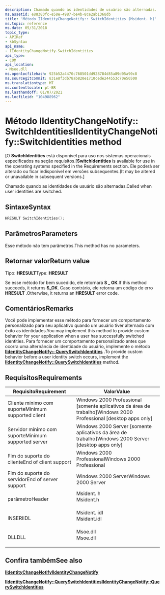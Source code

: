 ```yaml
---
description: Chamado quando as identidades de usuário são alternadas.
ms.assetid: e88383fc-e58e-4987-be4b-8ce2ab1368db
title: 'Método IIdentityChangeNotify:: SwitchIdentities (Msident. h)'
ms.topic: reference
ms.date: 05/31/2018
topic_type:
- APIRef
- kbSyntax
api_name:
- IIdentityChangeNotify.SwitchIdentities
api_type:
- COM
api_location:
- Msoe.dll
ms.openlocfilehash: 925b52a4470c768501dd928784d85a89d05a90c8
ms.sourcegitcommit: 831e8f3db78ab820e1710cede244553c70e50500
ms.translationtype: MT
ms.contentlocale: pt-BR
ms.lasthandoff: 01/07/2021
ms.locfileid: "104988962"
---
```

# <a name="iidentitychangenotifyswitchidentities-method"></a><span data-ttu-id="58d54-103">Método IIdentityChangeNotify:: SwitchIdentities</span><span class="sxs-lookup"><span data-stu-id="58d54-103">IIdentityChangeNotify::SwitchIdentities method</span></span>

<span data-ttu-id="58d54-104">\[O **SwitchIdentities** está disponível para uso nos sistemas operacionais especificados na seção requisitos.</span><span class="sxs-lookup"><span data-stu-id="58d54-104">\[**SwitchIdentities** is available for use in the operating systems specified in the Requirements section.</span></span> <span data-ttu-id="58d54-105">Ele poderá ser alterado ou ficar indisponível em versões subsequentes.\]</span><span class="sxs-lookup"><span data-stu-id="58d54-105">It may be altered or unavailable in subsequent versions.\]</span></span>

<span data-ttu-id="58d54-106">Chamado quando as identidades de usuário são alternadas.</span><span class="sxs-lookup"><span data-stu-id="58d54-106">Called when user identities are switched.</span></span>

## <a name="syntax"></a><span data-ttu-id="58d54-107">Sintaxe</span><span class="sxs-lookup"><span data-stu-id="58d54-107">Syntax</span></span>


```C++
HRESULT SwitchIdentities();
```



## <a name="parameters"></a><span data-ttu-id="58d54-108">Parâmetros</span><span class="sxs-lookup"><span data-stu-id="58d54-108">Parameters</span></span>

<span data-ttu-id="58d54-109">Esse método não tem parâmetros.</span><span class="sxs-lookup"><span data-stu-id="58d54-109">This method has no parameters.</span></span>

## <a name="return-value"></a><span data-ttu-id="58d54-110">Retornar valor</span><span class="sxs-lookup"><span data-stu-id="58d54-110">Return value</span></span>

<span data-ttu-id="58d54-111">Tipo: **HRESULT**</span><span class="sxs-lookup"><span data-stu-id="58d54-111">Type: **HRESULT**</span></span>

<span data-ttu-id="58d54-112">Se esse método for bem sucedido, ele retornará **S \_ OK**.</span><span class="sxs-lookup"><span data-stu-id="58d54-112">If this method succeeds, it returns **S\_OK**.</span></span> <span data-ttu-id="58d54-113">Caso contrário, ele retorna um código de erro **HRESULT** .</span><span class="sxs-lookup"><span data-stu-id="58d54-113">Otherwise, it returns an **HRESULT** error code.</span></span>

## <a name="remarks"></a><span data-ttu-id="58d54-114">Comentários</span><span class="sxs-lookup"><span data-stu-id="58d54-114">Remarks</span></span>

<span data-ttu-id="58d54-115">Você pode implementar esse método para fornecer um comportamento personalizado para seu aplicativo quando um usuário tiver alternado com êxito as identidades.</span><span class="sxs-lookup"><span data-stu-id="58d54-115">You may implement this method to provide custom behavior for your application when a user has successfully switched identities.</span></span> <span data-ttu-id="58d54-116">Para fornecer um comportamento personalizado antes que ocorra uma alternância de identidade do usuário, implemente o método [**IIdentityChangeNotify:: QuerySwitchIdentities**](iidentitychangenotify-queryswitchidentities.md) .</span><span class="sxs-lookup"><span data-stu-id="58d54-116">To provide custom behavior before a user identity switch occurs, implement the [**IIdentityChangeNotify::QuerySwitchIdentities**](iidentitychangenotify-queryswitchidentities.md) method.</span></span>

## <a name="requirements"></a><span data-ttu-id="58d54-117">Requisitos</span><span class="sxs-lookup"><span data-stu-id="58d54-117">Requirements</span></span>



| <span data-ttu-id="58d54-118">Requisito</span><span class="sxs-lookup"><span data-stu-id="58d54-118">Requirement</span></span> | <span data-ttu-id="58d54-119">Valor</span><span class="sxs-lookup"><span data-stu-id="58d54-119">Value</span></span> |
|-------------------------------------|----------------------------------------------------------------------------------------|
| <span data-ttu-id="58d54-120">Cliente mínimo com suporte</span><span class="sxs-lookup"><span data-stu-id="58d54-120">Minimum supported client</span></span><br/> | <span data-ttu-id="58d54-121">Windows 2000 Professional \[somente aplicativos da área de trabalho\]</span><span class="sxs-lookup"><span data-stu-id="58d54-121">Windows 2000 Professional \[desktop apps only\]</span></span><br/>                             |
| <span data-ttu-id="58d54-122">Servidor mínimo com suporte</span><span class="sxs-lookup"><span data-stu-id="58d54-122">Minimum supported server</span></span><br/> | <span data-ttu-id="58d54-123">Windows 2000 Server \[somente aplicativos da área de trabalho\]</span><span class="sxs-lookup"><span data-stu-id="58d54-123">Windows 2000 Server \[desktop apps only\]</span></span><br/>                                   |
| <span data-ttu-id="58d54-124">Fim do suporte do cliente</span><span class="sxs-lookup"><span data-stu-id="58d54-124">End of client support</span></span><br/>    | <span data-ttu-id="58d54-125">Windows 2000 Professional</span><span class="sxs-lookup"><span data-stu-id="58d54-125">Windows 2000 Professional</span></span><br/>                                                   |
| <span data-ttu-id="58d54-126">Fim do suporte do servidor</span><span class="sxs-lookup"><span data-stu-id="58d54-126">End of server support</span></span><br/>    | <span data-ttu-id="58d54-127">Windows 2000 Server</span><span class="sxs-lookup"><span data-stu-id="58d54-127">Windows 2000 Server</span></span><br/>                                                         |
| <span data-ttu-id="58d54-128">parâmetro</span><span class="sxs-lookup"><span data-stu-id="58d54-128">Header</span></span><br/>                   | <dl> <span data-ttu-id="58d54-129"><dt>Msident. h</dt></span><span class="sxs-lookup"><span data-stu-id="58d54-129"><dt>Msident.h</dt></span></span> </dl>   |
| <span data-ttu-id="58d54-130">INSERI</span><span class="sxs-lookup"><span data-stu-id="58d54-130">IDL</span></span><br/>                      | <dl> <span data-ttu-id="58d54-131"><dt>Msident. idl</dt></span><span class="sxs-lookup"><span data-stu-id="58d54-131"><dt>Msident.idl</dt></span></span> </dl> |
| <span data-ttu-id="58d54-132">DLL</span><span class="sxs-lookup"><span data-stu-id="58d54-132">DLL</span></span><br/>                      | <dl> <span data-ttu-id="58d54-133"><dt>Msoe.dll</dt></span><span class="sxs-lookup"><span data-stu-id="58d54-133"><dt>Msoe.dll</dt></span></span> </dl>    |



## <a name="see-also"></a><span data-ttu-id="58d54-134">Confira também</span><span class="sxs-lookup"><span data-stu-id="58d54-134">See also</span></span>

<dl> <dt>

[<span data-ttu-id="58d54-135">**IIdentityChangeNotify**</span><span class="sxs-lookup"><span data-stu-id="58d54-135">**IIdentityChangeNotify**</span></span>](iidentitychangenotify.md)
</dt> <dt>

[<span data-ttu-id="58d54-136">**IIdentityChangeNotify::QuerySwitchIdentities**</span><span class="sxs-lookup"><span data-stu-id="58d54-136">**IIdentityChangeNotify::QuerySwitchIdentities**</span></span>](iidentitychangenotify-queryswitchidentities.md)
</dt> </dl>

 

 




